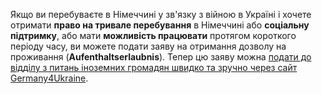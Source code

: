 Якщо ви перебуваєте в Німеччині у зв'язку з війною в Україні і хочете отримати **право на тривале перебування** в Німеччині або **соціальну підтримку**, або мати **можливість працювати** протягом короткого періоду часу, ви можете подати заяву на отримання дозволу на проживання (**Aufenthaltserlaubnis**). Тепер цю заяву можна [подати до відділу з питань іноземних громадян швидко та зручно через сайт Germany4Ukraine](https://www.germany4ukraine.de/hilfeportal-ua/%D0%BE%D0%BD%D0%BB%D0%B0%D0%B9%D0%BD-%D0%BF%D0%BE%D1%81%D0%BB%D1%83%D0%B3%D0%B8/%D0%B2%D0%B8%D0%B4-%D0%BD%D0%B0-%D0%BF%D1%80%D0%BE%D0%B6%D0%B8%D0%B2%D0%B0%D0%BD%D0%BD%D1%8F).
